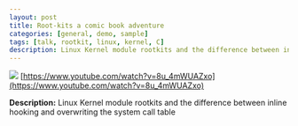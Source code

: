 ```yaml
---
layout: post
title: Root-kits a comic book adventure
categories: [general, demo, sample]
tags: [talk, rootkit, linux, kernel, C]
description: Linux Kernel module rootkits and the difference between inline hooking and overwriting the system call table. 
---
```

![](https://www.youtube.com/watch?v=8u_4mWUAZxo)
[https://www.youtube.com/watch?v=8u_4mWUAZxo](https://www.youtube.com/watch?v=8u_4mWUAZxo)

**Description:** Linux Kernel module rootkits and the difference between inline hooking and overwriting the system call table
